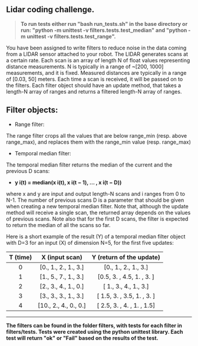 Lidar coding challenge.
----

>**To run tests either run "bash run_tests.sh" in the base directory or run:
"python -m unittest -v filters.tests.test_median" and "python -m unittest -v filters.tests.test_range".**

You have been assigned to write filters to reduce noise in the data coming from a LIDAR sensor attached to your robot. The LIDAR generates scans at a certain rate. Each scan is an array of length N of float values representing distance measurements. N is typically in a range of ~[200, 1000] measurements, and it is fixed. Measured distances are typically in a range of [0.03, 50] meters. Each time a scan is received, it will be passed on to the filters. Each filter object should have an update method, that takes a length-N array of ranges and returns a filtered length-N array of ranges.

Filter objects:
----

- Range filter:

The range filter crops all the values that are below range_min (resp. above range_max), and replaces them with the range_min value (resp. range_max)

 - Temporal median filter:

The temporal median filter returns the median of the current and the previous D scans: 

- **y i(t) = median(x i(t), x i(t − 1), ... , x i(t − D))**

where x and y are input and output length-N scans and i ranges from 0 to N-1. The number of previous scans D is a parameter that should be given when creating a new temporal median filter. Note that, although the update method will receive a single scan, the returned array depends on the values of previous scans. Note also that for the first D scans, the filter is expected to return the median of all the scans so far.


Here is a short example of the result (Y) of a temporal median filter object with D=3 for an input
(X) of dimension N=5, for the first five updates:

|T (time)|X (input scan)      |Y (return of the update)   |
|:------:|:------------------:|:-------------------------:|
|0       |[0., 1., 2., 1., 3.]|[0., 1., 2., 1., 3.]       |
|1       |[1., 5., 7., 1., 3.]|[0.5, 3. , 4.5, 1. , 3. ]  |
|2       |[2., 3., 4., 1., 0.]|[ 1., 3., 4., 1., 3.]      |
|3       |[3., 3., 3., 1., 3.]|[ 1.5, 3. , 3.5, 1. , 3. ] |
|4       |[10., 2., 4., 0., 0.]|[ 2.5, 3. , 4. , 1. , 1.5]|

----

**The filters can be found in the folder filters, with tests for each filter in filters/tests. Tests were created using the python unittest library. Each test will return "ok" or "Fail" based on the results of the test.**